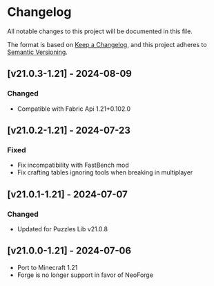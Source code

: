 # Changelog
All notable changes to this project will be documented in this file.

The format is based on [Keep a Changelog](https://keepachangelog.com/en/1.0.0/),
and this project adheres to [Semantic Versioning](https://semver.org/spec/v2.0.0.html).

## [v21.0.3-1.21] - 2024-08-09
### Changed
- Compatible with Fabric Api 1.21+0.102.0

## [v21.0.2-1.21] - 2024-07-23
### Fixed
- Fix incompatibility with FastBench mod
- Fix crafting tables ignoring tools when breaking in multiplayer

## [v21.0.1-1.21] - 2024-07-07
### Changed
- Updated for Puzzles Lib v21.0.8

## [v21.0.0-1.21] - 2024-07-06
- Port to Minecraft 1.21
- Forge is no longer support in favor of NeoForge
